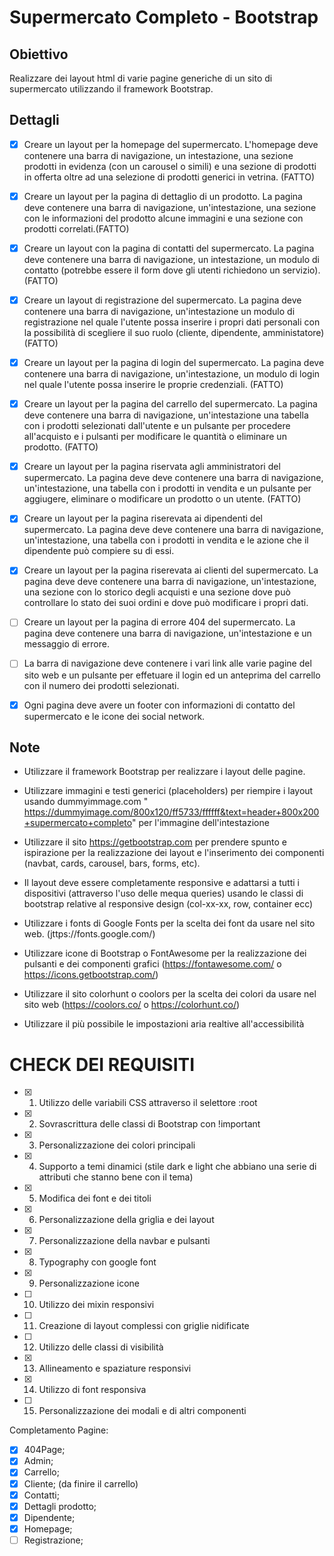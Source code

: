 # Supermercato Completo - Bootstrap 

## Obiettivo

Realizzare dei layout html di varie pagine generiche di un sito di supermercato utilizzando il framework Bootstrap.

## Dettagli
- [x] Creare un layout per la homepage del supermercato. L'homepage deve contenere una barra di navigazione, un intestazione, una sezione prodotti in evidenza (con un carousel o simili) e una sezione di prodotti in offerta oltre ad una selezione di prodotti generici in vetrina. (FATTO)

- [x] Creare un layout per la pagina di dettaglio di un prodotto. La pagina deve contenere una barra di navigazione, un'intestazione, una sezione con le informazioni del prodotto alcune immagini e una sezione con prodotti correlati.(FATTO)

- [x] Creare un layout con la pagina di contatti del supermercato. La pagina deve contenere una barra di navigazione, un intestazione, un modulo di contatto (potrebbe essere il form dove gli utenti richiedono un servizio). (FATTO)

- [x] Creare un layout di registrazione del supermercato. La pagina deve contenere una barra di navigazione, un'intestazione un modulo di registrazione nel quale l'utente possa inserire i propri dati personali con la possibilità di scegliere il suo ruolo (cliente, dipendente, amministatore) (FATTO)

- [x] Creare un layout per la pagina di login del supermercato. La pagina deve contenere una barra di navigazione, un'intestazione, un modulo di login nel quale l'utente possa inserire le proprie credenziali. (FATTO)

- [x] Creare un layout per la pagina del carrello del supermercato. La pagina deve contenere una barra di navigazione, un'intestazione una tabella con i prodotti selezionati dall'utente e un pulsante per procedere all'acquisto e i pulsanti per modificare le quantità o eliminare un prodotto. (FATTO)

- [x] Creare un layout per la pagina riservata agli amministratori del supermercato. La pagina deve deve contenere una barra di navigazione, un'intestazione, una tabella con i prodotti in vendita e un pulsante per aggiugere, eliminare o modificare un prodotto o un utente. (FATTO)

- [X] Creare un layout per la pagina riserevata ai dipendenti del supermercato. La pagina deve deve contenere una barra di navigazione, un'intestazione, una tabella con i prodotti in vendita e le azione che il dipendente può compiere su di essi.

- [X] Creare un layout per la pagina riserevata ai clienti del supermercato. La pagina deve deve contenere una barra di navigazione, un'intestazione, una sezione con lo storico degli acquisti e una sezione dove può controllare  lo stato dei suoi ordini e dove può modificare i propri dati.

- [ ] Creare un layout per la pagina di errore 404 del supermercato. La pagina deve contenere una barra di navigazione, un'intestazione e un messaggio di errore.

- [ ] La barra di navigazione deve contenere i vari link alle varie pagine del sito web e un pulsante per effetuare il login ed un anteprima del carrello con il numero dei prodotti selezionati.

- [X] Ogni pagina deve avere un footer con informazioni di contatto del supermercato e le icone dei social network.

## Note
- Utilizzare il framework Bootstrap per realizzare i layout delle pagine.

- Utilizzare immagini e testi generici (placeholders) per riempire i layout usando dummyimmage.com
" https://dummyimage.com/800x120/ff5733/ffffff&text=header+800x200+supermercato+completo" per l'immagine dell'intestazione

- Utilizzare il sito https://getbootstrap.com per prendere spunto e ispirazione per la realizzazione dei layout e l'inserimento dei componenti (navbat, cards, carousel, bars, forms, etc).

- Il layout deve essere completamente responsive e adattarsi a tutti i dispositivi (attraverso l'uso delle mequa queries) usando le classi di bootstrap relative al responsive design (col-xx-xx, row, container ecc)

- Utilizzare i fonts di Google Fonts per la scelta dei font da usare nel sito web. (jttps://fonts.google.com/)

- Utilizzare icone di Bootstrap o FontAwesome per la realizzazione dei pulsanti e dei componenti grafici (https://fontawesome.com/ o https://icons.getbootstrap.com/)

- Utilizzare il sito colorhunt o coolors per la scelta dei colori da usare nel sito web (https://coolors.co/ o https://colorhunt.co/)

- Utilizzare il più possibile le impostazioni aria realtive all'accessibilità


# CHECK DEI REQUISITI

- [x] 1. Utilizzo delle variabili CSS attraverso il selettore :root
- [x] 2. Sovrascrittura delle classi di Bootstrap con !important
- [x] 3. Personalizzazione dei colori principali
- [x] 4. Supporto a temi dinamici (stile dark e light che abbiano una serie di attributi che stanno bene con il tema)
- [x] 5. Modifica dei font e dei titoli
- [x] 6. Personalizzazione della griglia e dei layout
- [x] 7. Personalizzazione della navbar e pulsanti
- [x] 8. Typography con google font
- [x] 9. Personalizzazione icone
- [ ] 10. Utilizzo dei mixin responsivi
- [ ] 11. Creazione di layout complessi con griglie nidificate
- [ ] 12. Utilizzo delle classi di visibilità
- [x] 13. Allineamento e spaziature responsivi
- [x] 14. Utilizzo di font responsiva
- [ ] 15. Personalizzazione dei modali e di altri componenti

Completamento Pagine: 

- [X] 404Page;
- [X] Admin;
- [X] Carrello;
- [X] Cliente; (da finire il carrello)
- [X] Contatti;
- [X] Dettagli prodotto;
- [X] Dipendente;
- [x] Homepage;
- [ ] Registrazione;